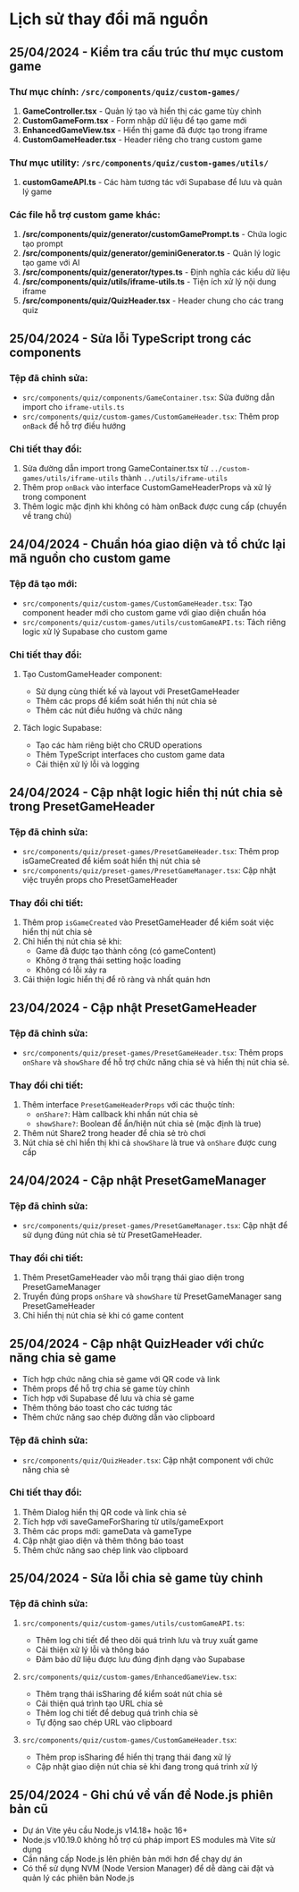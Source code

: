
# Lịch sử thay đổi mã nguồn

## 25/04/2024 - Kiểm tra cấu trúc thư mục custom game

### Thư mục chính: `/src/components/quiz/custom-games/`
1. **GameController.tsx** - Quản lý tạo và hiển thị các game tùy chỉnh
2. **CustomGameForm.tsx** - Form nhập dữ liệu để tạo game mới
3. **EnhancedGameView.tsx** - Hiển thị game đã được tạo trong iframe
4. **CustomGameHeader.tsx** - Header riêng cho trang custom game

### Thư mục utility: `/src/components/quiz/custom-games/utils/`
1. **customGameAPI.ts** - Các hàm tương tác với Supabase để lưu và quản lý game

### Các file hỗ trợ custom game khác:
1. **/src/components/quiz/generator/customGamePrompt.ts** - Chứa logic tạo prompt
2. **/src/components/quiz/generator/geminiGenerator.ts** - Quản lý logic tạo game với AI
3. **/src/components/quiz/generator/types.ts** - Định nghĩa các kiểu dữ liệu
4. **/src/components/quiz/utils/iframe-utils.ts** - Tiện ích xử lý nội dung iframe
5. **/src/components/quiz/QuizHeader.tsx** - Header chung cho các trang quiz

## 25/04/2024 - Sửa lỗi TypeScript trong các components

### Tệp đã chỉnh sửa:
- `src/components/quiz/components/GameContainer.tsx`: Sửa đường dẫn import cho `iframe-utils.ts`
- `src/components/quiz/custom-games/CustomGameHeader.tsx`: Thêm prop `onBack` để hỗ trợ điều hướng

### Chi tiết thay đổi:
1. Sửa đường dẫn import trong GameContainer.tsx từ `../custom-games/utils/iframe-utils` thành `../utils/iframe-utils`
2. Thêm prop `onBack` vào interface CustomGameHeaderProps và xử lý trong component
3. Thêm logic mặc định khi không có hàm onBack được cung cấp (chuyển về trang chủ)

## 24/04/2024 - Chuẩn hóa giao diện và tổ chức lại mã nguồn cho custom game

### Tệp đã tạo mới:
- `src/components/quiz/custom-games/CustomGameHeader.tsx`: Tạo component header mới cho custom game với giao diện chuẩn hóa
- `src/components/quiz/custom-games/utils/customGameAPI.ts`: Tách riêng logic xử lý Supabase cho custom game

### Chi tiết thay đổi:
1. Tạo CustomGameHeader component:
   - Sử dụng cùng thiết kế và layout với PresetGameHeader
   - Thêm các props để kiểm soát hiển thị nút chia sẻ
   - Thêm các nút điều hướng và chức năng

2. Tách logic Supabase:
   - Tạo các hàm riêng biệt cho CRUD operations
   - Thêm TypeScript interfaces cho custom game data
   - Cải thiện xử lý lỗi và logging

## 24/04/2024 - Cập nhật logic hiển thị nút chia sẻ trong PresetGameHeader

### Tệp đã chỉnh sửa:
- `src/components/quiz/preset-games/PresetGameHeader.tsx`: Thêm prop isGameCreated để kiểm soát hiển thị nút chia sẻ
- `src/components/quiz/preset-games/PresetGameManager.tsx`: Cập nhật việc truyền props cho PresetGameHeader

### Thay đổi chi tiết:
1. Thêm prop `isGameCreated` vào PresetGameHeader để kiểm soát việc hiển thị nút chia sẻ
2. Chỉ hiển thị nút chia sẻ khi:
   - Game đã được tạo thành công (có gameContent)
   - Không ở trạng thái setting hoặc loading
   - Không có lỗi xảy ra
3. Cải thiện logic hiển thị để rõ ràng và nhất quán hơn

## 23/04/2024 - Cập nhật PresetGameHeader

### Tệp đã chỉnh sửa:
- `src/components/quiz/preset-games/PresetGameHeader.tsx`: Thêm props `onShare` và `showShare` để hỗ trợ chức năng chia sẻ và hiển thị nút chia sẻ.

### Thay đổi chi tiết:
1. Thêm interface `PresetGameHeaderProps` với các thuộc tính:
   - `onShare?`: Hàm callback khi nhấn nút chia sẻ
   - `showShare?`: Boolean để ẩn/hiện nút chia sẻ (mặc định là true)
2. Thêm nút Share2 trong header để chia sẻ trò chơi
3. Nút chia sẻ chỉ hiển thị khi cả `showShare` là true và `onShare` được cung cấp

## 24/04/2024 - Cập nhật PresetGameManager

### Tệp đã chỉnh sửa:
- `src/components/quiz/preset-games/PresetGameManager.tsx`: Cập nhật để sử dụng đúng nút chia sẻ từ PresetGameHeader.

### Thay đổi chi tiết:
1. Thêm PresetGameHeader vào mỗi trạng thái giao diện trong PresetGameManager
2. Truyền đúng props `onShare` và `showShare` từ PresetGameManager sang PresetGameHeader
3. Chỉ hiển thị nút chia sẻ khi có game content

## 25/04/2024 - Cập nhật QuizHeader với chức năng chia sẻ game
- Tích hợp chức năng chia sẻ game với QR code và link
- Thêm props để hỗ trợ chia sẻ game tùy chỉnh
- Tích hợp với Supabase để lưu và chia sẻ game
- Thêm thông báo toast cho các tương tác
- Thêm chức năng sao chép đường dẫn vào clipboard

### Tệp đã chỉnh sửa:
- `src/components/quiz/QuizHeader.tsx`: Cập nhật component với chức năng chia sẻ

### Chi tiết thay đổi:
1. Thêm Dialog hiển thị QR code và link chia sẻ
2. Tích hợp với saveGameForSharing từ utils/gameExport
3. Thêm các props mới: gameData và gameType
4. Cập nhật giao diện và thêm thông báo toast
5. Thêm chức năng sao chép link vào clipboard

## 25/04/2024 - Sửa lỗi chia sẻ game tùy chỉnh

### Tệp đã chỉnh sửa:
1. `src/components/quiz/custom-games/utils/customGameAPI.ts`:
   - Thêm log chi tiết để theo dõi quá trình lưu và truy xuất game
   - Cải thiện xử lý lỗi và thông báo
   - Đảm bảo dữ liệu được lưu đúng định dạng vào Supabase

2. `src/components/quiz/custom-games/EnhancedGameView.tsx`:
   - Thêm trạng thái isSharing để kiểm soát nút chia sẻ
   - Cải thiện quá trình tạo URL chia sẻ
   - Thêm log chi tiết để debug quá trình chia sẻ
   - Tự động sao chép URL vào clipboard

3. `src/components/quiz/custom-games/CustomGameHeader.tsx`:
   - Thêm prop isSharing để hiển thị trạng thái đang xử lý
   - Cập nhật giao diện nút chia sẻ khi đang trong quá trình xử lý

## 25/04/2024 - Ghi chú về vấn đề Node.js phiên bản cũ
- Dự án Vite yêu cầu Node.js v14.18+ hoặc 16+
- Node.js v10.19.0 không hỗ trợ cú pháp import ES modules mà Vite sử dụng
- Cần nâng cấp Node.js lên phiên bản mới hơn để chạy dự án
- Có thể sử dụng NVM (Node Version Manager) để dễ dàng cài đặt và quản lý các phiên bản Node.js
